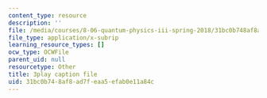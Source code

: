 ```yaml
---
content_type: resource
description: ''
file: /media/courses/8-06-quantum-physics-iii-spring-2018/31bc0b748af8ad7feaa5efab0e11a84c_FXRRP-PB4Bk.srt
file_type: application/x-subrip
learning_resource_types: []
ocw_type: OCWFile
parent_uid: null
resourcetype: Other
title: 3play caption file
uid: 31bc0b74-8af8-ad7f-eaa5-efab0e11a84c
---
```

